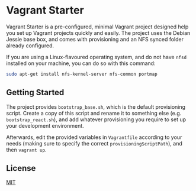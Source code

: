 # Vagrant Starter

Vagrant Starter is a pre-configured, minimal Vagrant project designed help you set up Vagrant projects quickly and easily. The project uses the Debian Jessie base box, and comes with provisioning and an NFS synced folder already configured.

If you are using a Linux-flavoured operating system, and do not have `nfsd` installed on your machine, you can do so with this command:

```bash
sudo apt-get install nfs-kernel-server nfs-common portmap
```

## Getting Started

The project provides `bootstrap_base.sh`, which is the default provisioning script. Create a copy of this script and rename it to something else (e.g. `bootstrap_react.sh`), and add whatever provisioning you require to set up your development environment.

Afterwards, edit the provided variables in `Vagrantfile` according to your needs (making sure to specify the correct `provisioningScriptPath`), and then `vagrant up`.

## License
[MIT](http://vjpr.mit-license.org)
